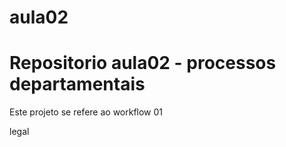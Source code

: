 # aula02

# Repositorio aula02 - processos departamentais

Este projeto se refere ao workflow 01

legal